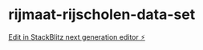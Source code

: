 # rijmaat-rijscholen-data-set

[Edit in StackBlitz next generation editor ⚡️](https://stackblitz.com/~/github.com/DamienDeloubes/rijmaat-rijscholen-data-set)